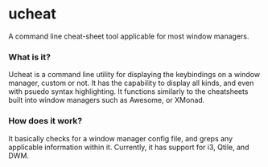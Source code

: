 # ucheat
A command line cheat-sheet tool applicable for most window managers.

### What is it?
Ucheat is a command line utility for displaying the keybindings on a window manager, custom or not. It has the capability to display all kinds,
and even with psuedo syntax highlighting. It functions similarly to the cheatsheets built into window managers such as Awesome, or XMonad.

### How does it work?
It basically checks for a window manager config file, and greps any applicable information within it. Currently, it has support for i3, Qtile,
and DWM.
